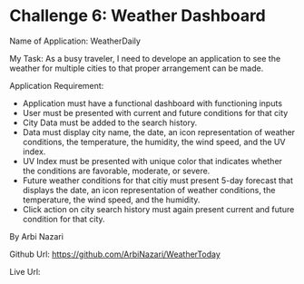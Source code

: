 # Challenge 6: Weather Dashboard

Name of Application: WeatherDaily

My Task: As a busy traveler, I need to develope an application to see the
weather for multiple cities to that proper arrangement can be made.


Application Requirement:

 - Application must have a functional dashboard with functioning inputs
 - User must be presented with current and future conditions for that city
 - City Data must be added to the search history.
 - Data must display city name, the date, an icon representation of weather conditions, the 
   temperature, the humidity, the wind speed, and the UV index.
 - UV Index must be presented with unique color that indicates whether the 
   conditions are favorable, moderate, or severe.
 - Future weather conditions for that citiy must present  5-day forecast that 
   displays the date, an icon representation of weather conditions, the 
   temperature, the wind speed, and the humidity.
 - Click action on city search history must again present current and future
   condition for that city.

By Arbi Nazari

Github Url: https://github.com/ArbiNazari/WeatherToday

Live Url:


